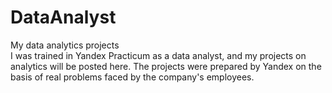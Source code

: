 # DataAnalyst
My data analytics projects<br/>
I was trained in Yandex Practicum as a data analyst, and my projects on analytics will be posted here. The projects were prepared by Yandex on the basis of real problems faced by the company's employees.
